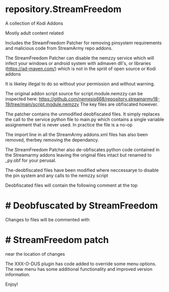 # repository.StreamFreedom

A collection of Kodi Addons

Mostly adult content related

Includes the StreamFreedom Patcher for removing pinsystem requirements and malicious
code from StreamArmy repo addons.

The StreamFreedom Patcher can disable the nemzzy service which will infect your windows
or android system with admaven dll's, or libraries (https://ad-maven.com/) 
which is not in the spriit of open source or Kodi addons

It is likeley illegal to do so without your permission and without warning.

The original addon script source for script.module.nemzzy can be inspected here:
https://github.com/nemesis668/repository.streamarmy18-19/tree/main/script.module.nemzzy
The key files are obfiscated however.

The patcher contains the unmodified deobfiscated files. It simply replaces the call to
the service python file to main.py which contains a single variable assignement that 
is never used.
In practice the file is a no-op

The import line in all the StreamArmy addons.xml files 	<import addon="script.module.nemzzy" />
has also been removed, therbey removing the dependancy.

The StreamFreedom Patcher also de-obfiscates python code contained in the Streamarmy
addons leaving the original files intact but renamed to <filename>_py.obf for your perusal.

The-deobfiscated files have been modified where neccessarye to disable the pin system 
and any calls to the nemzzy script

Deobfiscated files will contain the following comment at the top 

#  # Deobfuscated by StreamFreedom

Changes to files will be commented with
#  # StreamFreedom patch
near the location of changes


The XXX-O-DUS plugin has code added to override some menu options.
The new menu has some additional functionality and improved version information.

Enjoy!




